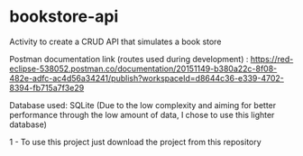 # bookstore-api
Activity to create a CRUD API that simulates a book store

Postman documentation link (routes used during development) : https://red-eclipse-538052.postman.co/documentation/20151149-b380a22c-8f08-482e-adfc-ac4d56a34241/publish?workspaceId=d8644c36-e339-4702-8394-fb715a7f3e29


Database used: SQLite (Due to the low complexity and aiming for better performance through the low amount of data, I chose to use this lighter database)


1 - To use this project just download the project from this repository

